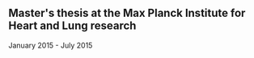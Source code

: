 ## Master's thesis at the Max Planck Institute for Heart and Lung research    

January 2015 - July 2015
